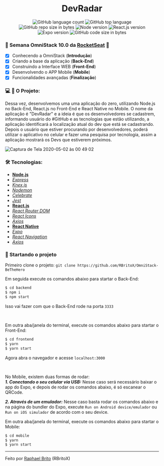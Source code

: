 <h1 align="center">
  DevRadar
</h1>



<p align="center">
  <img alt="GitHub language count" src="https://img.shields.io/github/languages/count/rbritox/OmniStack-DevRadar">

  <img alt="GitHub top language" src="https://img.shields.io/github/languages/top/rbritox/OmniStack-DevRadar">

  <img alt="GitHub repo size in bytes" src="https://img.shields.io/github/repo-size/rbritox/OmniStack-DevRadar">

  <img alt="Node version" src="https://img.shields.io/badge/Node.js-v12.16.1-blue?style=flat&logo=node.js">

  <img alt="React.js version" src="https://img.shields.io/badge/React.js-v16.13.1-blue?style=flat&logo=react">
  
  <img alt="Expo version" src="https://img.shields.io/badge/Expo-v36.0.0-blue?style=flat&logo=expo">

  <img alt="GitHub code size in bytes" src="https://api.codacy.com/project/badge/Grade/5f7fa315c005463ea04f97bc8f89a0b4">
</p>

### :rocket: Semana OmniStack 10.0 da [RocketSeat](https://rocketseat.com.br/) :rocket:

- [X] Conhecendo a OmniStack (**Introdução**)
- [X] Criando a base da aplicação (**Back-End**)
- [X] Construindo a Interface WEB (**Front-End**)
- [X] Desenvolvendo o APP Mobile (**Mobile**)
- [X] Funcionalidades avançadas (**Finalização**)

### :computer: :iphone: O Projeto:

Dessa vez, desenvolvemos uma uma aplicação do zero, utilizando Node.js no Back-End, React.js no Front-End e React Native no Mobile.
O nome da aplicação é "DevRadar" e a ideia é que os desenvolvedores se cadastrem, informando usuário do #GitHub e as tecnologias que estão utilizando, a aplicação identificará a localização atual do dev que está se cadastrando. Depois o usuário que estiver procurando por desenvolvedores, poderá utilizar o aplicativo no celular e fazer uma pesquisa por tecnologia, assim a aplicação mostrará os Devs que estiverem próximos.

![Captura de Tela 2020-05-02 às 00 49 02](https://user-images.githubusercontent.com/34657005/80854732-02f27c00-8c11-11ea-908f-21dddad79add.png)

### :hammer_and_wrench: Tecnologias:

- **[Node.js](https://nodejs.org/en/)**
- *[Express](https://expressjs.com/pt-br/)*
- *[Knex.js](http://knexjs.org/)*
- *[Nodemon](https://nodemon.io/)*
- *[Celebrate](https://github.com/arb/celebrate)*
- *[Jest](https://jestjs.io/)*
- **[React.js](https://pt-br.reactjs.org/)**
- *[React Router DOM](https://reacttraining.com/react-router/web/guides/quick-start)*
- *[React Icons](https://react-icons.netlify.com/#/)*
- *[Axios](https://nodemon.io/)*
- **[React Native](https://reactnative.dev/)**
- *[Expo](https://expo.io/)*
- *[React Navigation](https://reactnavigation.org/)*
- *[Axios](https://nodemon.io/)*

### :checkered_flag: Startando o projeto

Primeiro clone o projeto: `git clone https://github.com/RBritoX/OmniStack-BeTheHero`

Em seguida execute os comandos abaixo para startar o Back-End:

```sh
$ cd backend
$ npm i
$ npm start
```

Isso vai fazer com que o Back-End rode na porta `3333`

<br>

Em outra aba/janela do terminal, execute os comandos abaixo para startar o Front-End:

```sh
$ cd frontend
$ yarn
$ yarn start
```

Agora abra o navegador e acesse `localhost:3000`

<br>

No Mobile, existem duas formas de rodar:
<br>
***1. Conectando o seu celular via USB:*** Nesse caso será necessário baixar o app do Expo, e depois de rodar os comandos abaixo, é só escanear o QRCode.

***2. Através de um emulador:*** Nesse caso basta rodar os comandos abaixo e na página do bundler do Expo, execute `Run on Android device/emulador` ou `Run on iOS simulador` de acordo com o seu device.
<br>

Em outra aba/janela do terminal, execute os comandos abaixo para startar o Mobile:

```sh
$ cd mobile
$ yarn
$ yarn start
```

---

Feito por [Raphael Brito](https://www.linkedin.com/in/raphaellbrito/) (RBritoX)
